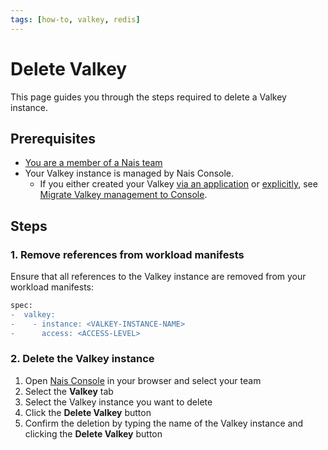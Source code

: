 ```yaml
---
tags: [how-to, valkey, redis]
---
```


# Delete Valkey

This page guides you through the steps required to delete a Valkey instance.

## Prerequisites

- [You are a member of a Nais team](../../../explanations/team.md)
- Your Valkey instance is managed by Nais Console.
    - If you either created your Valkey [via an application](create-application.md) or [explicitly](create-explicit.md), see [Migrate Valkey management to Console](migrate-to-console.md). 

## Steps

### 1. Remove references from workload manifests

Ensure that all references to the Valkey instance are removed from your workload manifests:

```diff title="app.yaml"
spec:
-  valkey:
-    - instance: <VALKEY-INSTANCE-NAME>
-      access: <ACCESS-LEVEL>
```

### 2. Delete the Valkey instance

1. Open [Nais Console](https://console.<<tenant()>>.cloud.nais.io) in your browser and select your team
2. Select the **Valkey** tab
3. Select the Valkey instance you want to delete
4. Click the **Delete Valkey** button
5. Confirm the deletion by typing the name of the Valkey instance and clicking the **Delete Valkey** button
